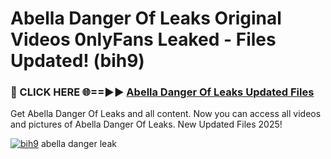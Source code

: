 # Abella Danger Of Leaks Original Videos 0nlyFans Leaked - Files Updated! (bih9)

<h3>🔴 CLICK HERE 🌐==►► <a href="https://tinyurl.com/2jnfzry5" rel="nofollow">Abella Danger Of Leaks Updated Files</a></h3>

Get Abella Danger Of Leaks and all content. Now you can access all videos and pictures of Abella Danger Of Leaks. New Updated Files 2025!

[![bih9](https://i.imgur.com/GyGTBgg.gif)](https://tinyurl.com/2jnfzry5)
abella danger leak